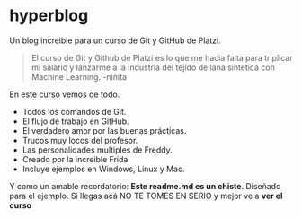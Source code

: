 # hyperblog 
Un blog increible para un curso de Git y GitHub de Platzi.
> El curso de Git y Github de Platzi es lo que me hacia falta para triplicar mi salario y lanzarme a la industria del tejido de lana sintetica con Machine Learning.
> -niñita

En este curso vemos de todo.
* Todos los comandos de Git.
* El flujo de trabajo en GitHub.
* El verdadero amor por las buenas prácticas.
* Trucos muy locos del profesor.
* Las personalidades multiples de Freddy.
* Creado por la increible Frida
* Incluye ejemplos en Windows, Linux y Mac.

Y como un amable recordatorio: **Este readme.md es un chiste**. Diseñado para el ejemplo. Si llegas acá NO TE TOMES EN SERIO y mejor ve a **ver el curso**
